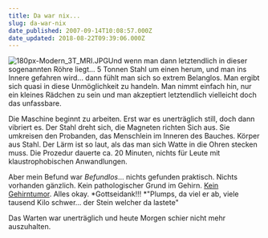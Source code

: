 ```yaml
---
title: Da war nix...
slug: da-war-nix
date_published: 2007-09-14T10:08:57.000Z
date_updated: 2018-08-22T09:39:06.000Z
---
```


![180px-Modern_3T_MRI.JPG](//picdump.thafaker.de/2007/09/180px-Modern_3T_MRI.JPG.jpeg)Und wenn man dann letztendlich in dieser sogenannten Röhre liegt... 5 Tonnen Stahl um einen herum, und man ins Innere gefahren wird... dann fühlt man sich so extrem Belanglos. Man ergibt sich quasi in diese Unmöglichkeit zu handeln. Man nimmt einfach hin, nur ein kleines Rädchen zu sein und man akzeptiert letztendlich vielleicht doch das unfassbare.

Die Maschine beginnt zu arbeiten. Erst war es unerträglich still, doch dann vibriert es. Der Stahl dreht sich, die Magneten richten Sich aus. Sie umkreisen den Probanden, das Menschlein im Inneren des Bauches. Körper aus Stahl. Der Lärm ist so laut, als das man sich Watte in die Ohren stecken muss. Die Prozedur dauerte ca. 20 Minuten, nichts für Leute mit klaustrophobischen Anwandlungen.

Aber mein Befund war *Befundlos*... nichts gefunden praktisch. Nichts vorhanden gänzlich. Kein pathologischer Grund im Gehirn. [Kein Gehirntumor](http://de.wikipedia.org/wiki/Gehirntumor). Alles okay. *Gottseidank!!! *"Plumps, da viel er ab, viele tausend Kilo schwer... der Stein welcher da lastete"

Das Warten war unerträglich und heute Morgen schier nicht mehr auszuhalten.
